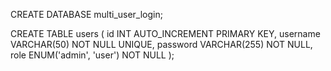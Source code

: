 CREATE DATABASE multi_user_login;

CREATE TABLE users (
    id INT AUTO_INCREMENT PRIMARY KEY,
    username VARCHAR(50) NOT NULL UNIQUE,
    password VARCHAR(255) NOT NULL,
    role ENUM('admin', 'user') NOT NULL
);


